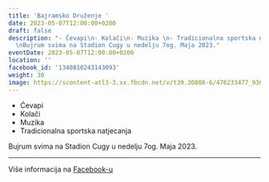 ```yaml
---
title: 'Bajramsko Druženje '
date: 2023-05-07T12:00:00+0200
draft: false
description: "- Ćevapi\n- Kolači\n- Muzika \n- Tradicionalna sportska natjecanja\n\
  \nBujrum svima na Stadion Cugy u nedelju 7og. Maja 2023."
eventDate: 2023-05-07T12:00:00+0200
location: ''
facebook_id: '1340810243143093'
weight: 30
image: https://scontent-atl3-3.xx.fbcdn.net/v/t39.30808-6/476233477_936651505262116_4103480540059516894_n.jpg?_nc_cat=110&ccb=1-7&_nc_sid=9e60e4&_nc_ohc=c9JKUtDwbHUQ7kNvwG44E3Y&_nc_oc=AdnoNCVAJftrTKMCnG9PEntuUhe7OzJBLPl2nte0H093lVxMScH91TxKkdXG7798fw0&_nc_zt=23&_nc_ht=scontent-atl3-3.xx&edm=ABTKTjYEAAAA&_nc_gid=G5joiadfa6-5KOQ2gsNBYw&oh=00_AfaNGGVguWqCC19VbJuIc3Cp9TayIx5PEwBYuvJ4uuTIfA&oe=68DFBD4B
---
```


- Ćevapi
- Kolači
- Muzika 
- Tradicionalna sportska natjecanja

Bujrum svima na Stadion Cugy u nedelju 7og. Maja 2023.

---

Više informacija na [Facebook-u](https://facebook.com/events/1340810243143093)